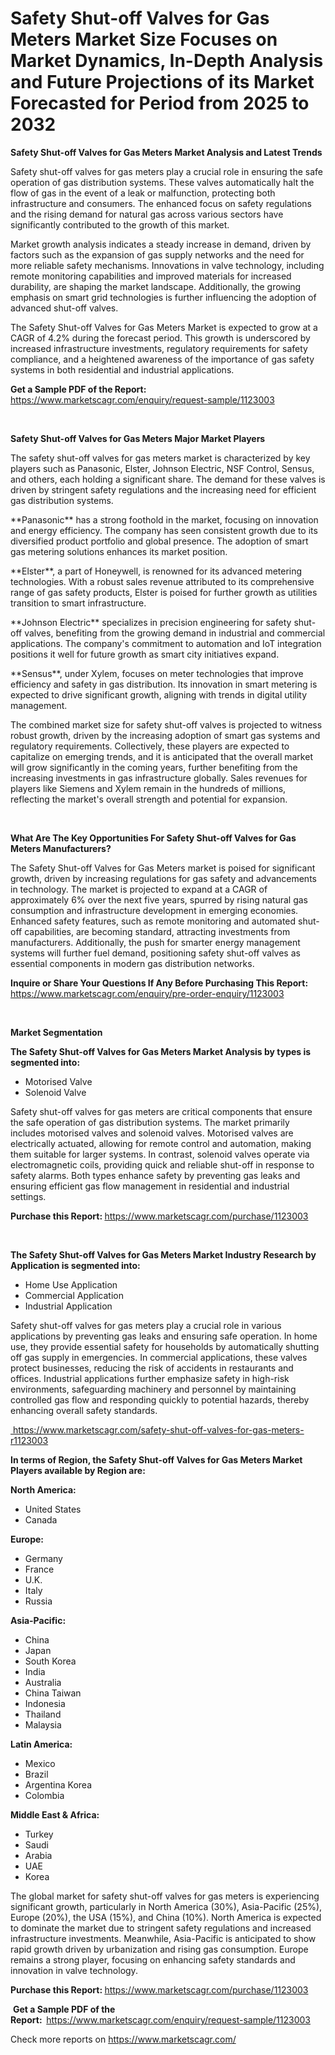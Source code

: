<p><h1>Safety Shut-off Valves for Gas Meters Market Size Focuses on Market Dynamics, In-Depth Analysis and Future Projections of its Market Forecasted for Period from 2025 to 2032</h1></p><p><strong>Safety Shut-off Valves for Gas Meters Market Analysis and Latest Trends</strong></p>
<p><p>Safety shut-off valves for gas meters play a crucial role in ensuring the safe operation of gas distribution systems. These valves automatically halt the flow of gas in the event of a leak or malfunction, protecting both infrastructure and consumers. The enhanced focus on safety regulations and the rising demand for natural gas across various sectors have significantly contributed to the growth of this market.</p><p>Market growth analysis indicates a steady increase in demand, driven by factors such as the expansion of gas supply networks and the need for more reliable safety mechanisms. Innovations in valve technology, including remote monitoring capabilities and improved materials for increased durability, are shaping the market landscape. Additionally, the growing emphasis on smart grid technologies is further influencing the adoption of advanced shut-off valves.</p><p>The Safety Shut-off Valves for Gas Meters Market is expected to grow at a CAGR of 4.2% during the forecast period. This growth is underscored by increased infrastructure investments, regulatory requirements for safety compliance, and a heightened awareness of the importance of gas safety systems in both residential and industrial applications.</p></p>
<p><strong>Get a Sample PDF of the Report:&nbsp;</strong> <a href="https://www.marketscagr.com/enquiry/request-sample/1123003?utm_campaign=2271&utm_medium=2&utm_source=Github&utm_content=ia&utm_term=03032025&utm_id=safety-shut-off-valves-for-gas-meters">https://www.marketscagr.com/enquiry/request-sample/1123003</a></p>
<p>&nbsp;</p>
<p><strong>Safety Shut-off Valves for Gas Meters Major Market Players</strong></p>
<p><p>The safety shut-off valves for gas meters market is characterized by key players such as Panasonic, Elster, Johnson Electric, NSF Control, Sensus, and others, each holding a significant share. The demand for these valves is driven by stringent safety regulations and the increasing need for efficient gas distribution systems.</p><p>**Panasonic** has a strong foothold in the market, focusing on innovation and energy efficiency. The company has seen consistent growth due to its diversified product portfolio and global presence. The adoption of smart gas metering solutions enhances its market position.</p><p>**Elster**, a part of Honeywell, is renowned for its advanced metering technologies. With a robust sales revenue attributed to its comprehensive range of gas safety products, Elster is poised for further growth as utilities transition to smart infrastructure.</p><p>**Johnson Electric** specializes in precision engineering for safety shut-off valves, benefiting from the growing demand in industrial and commercial applications. The company's commitment to automation and IoT integration positions it well for future growth as smart city initiatives expand.</p><p>**Sensus**, under Xylem, focuses on meter technologies that improve efficiency and safety in gas distribution. Its innovation in smart metering is expected to drive significant growth, aligning with trends in digital utility management.</p><p>The combined market size for safety shut-off valves is projected to witness robust growth, driven by the increasing adoption of smart gas systems and regulatory requirements. Collectively, these players are expected to capitalize on emerging trends, and it is anticipated that the overall market will grow significantly in the coming years, further benefiting from the increasing investments in gas infrastructure globally. Sales revenues for players like Siemens and Xylem remain in the hundreds of millions, reflecting the market's overall strength and potential for expansion.</p></p>
<p>&nbsp;</p>
<p><strong>What Are The Key Opportunities For Safety Shut-off Valves for Gas Meters Manufacturers?</strong></p>
<p><p>The Safety Shut-off Valves for Gas Meters market is poised for significant growth, driven by increasing regulations for gas safety and advancements in technology. The market is projected to expand at a CAGR of approximately 6% over the next five years, spurred by rising natural gas consumption and infrastructure development in emerging economies. Enhanced safety features, such as remote monitoring and automated shut-off capabilities, are becoming standard, attracting investments from manufacturers. Additionally, the push for smarter energy management systems will further fuel demand, positioning safety shut-off valves as essential components in modern gas distribution networks.</p></p>
<p><strong>Inquire or Share Your Questions If Any Before Purchasing This Report:</strong> <a href="https://www.marketscagr.com/enquiry/pre-order-enquiry/1123003?utm_campaign=2271&utm_medium=2&utm_source=Github&utm_content=ia&utm_term=03032025&utm_id=safety-shut-off-valves-for-gas-meters">https://www.marketscagr.com/enquiry/pre-order-enquiry/1123003</a></p>
<p>&nbsp;</p>
<p><strong>Market Segmentation</strong></p>
<p><strong>The Safety Shut-off Valves for Gas Meters Market Analysis by types is segmented into:</strong></p>
<p><ul><li>Motorised Valve</li><li>Solenoid Valve</li></ul></p>
<p><p>Safety shut-off valves for gas meters are critical components that ensure the safe operation of gas distribution systems. The market primarily includes motorised valves and solenoid valves. Motorised valves are electrically actuated, allowing for remote control and automation, making them suitable for larger systems. In contrast, solenoid valves operate via electromagnetic coils, providing quick and reliable shut-off in response to safety alarms. Both types enhance safety by preventing gas leaks and ensuring efficient gas flow management in residential and industrial settings.</p></p>
<p><strong>Purchase this Report:&nbsp;</strong><a href="https://www.marketscagr.com/purchase/1123003?utm_campaign=2271&utm_medium=2&utm_source=Github&utm_content=ia&utm_term=03032025&utm_id=safety-shut-off-valves-for-gas-meters">https://www.marketscagr.com/purchase/1123003</a></p>
<p>&nbsp;</p>
<p><strong>The Safety Shut-off Valves for Gas Meters Market Industry Research by Application is segmented into:</strong></p>
<p><ul><li>Home Use Application</li><li>Commercial Application</li><li>Industrial Application</li></ul></p>
<p><p>Safety shut-off valves for gas meters play a crucial role in various applications by preventing gas leaks and ensuring safe operation. In home use, they provide essential safety for households by automatically shutting off gas supply in emergencies. In commercial applications, these valves protect businesses, reducing the risk of accidents in restaurants and offices. Industrial applications further emphasize safety in high-risk environments, safeguarding machinery and personnel by maintaining controlled gas flow and responding quickly to potential hazards, thereby enhancing overall safety standards.</p></p>
<p><a href="https://www.marketscagr.com/safety-shut-off-valves-for-gas-meters-r1123003?utm_campaign=2271&utm_medium=2&utm_source=Github&utm_content=ia&utm_term=03032025&utm_id=safety-shut-off-valves-for-gas-meters">&nbsp;https://www.marketscagr.com/safety-shut-off-valves-for-gas-meters-r1123003</a></p>
<p><strong>In terms of Region, the Safety Shut-off Valves for Gas Meters Market Players available by Region are:</strong></p>
<p>
    <p> <strong> North America: </strong>
        <ul>
            <li>United States</li>
            <li>Canada</li>
        </ul>
        </p> 
    <p> <strong> Europe: </strong>
        <ul>
            <li>Germany</li>
            <li>France</li>
            <li>U.K.</li>
            <li>Italy</li>
            <li>Russia</li>
        </ul>
        </p> 
    <p> <strong> Asia-Pacific: </strong>
        <ul>
            <li>China</li>
            <li>Japan</li>
            <li>South Korea</li>
            <li>India</li>
            <li>Australia</li>
            <li>China Taiwan</li>
            <li>Indonesia</li>
            <li>Thailand</li>
            <li>Malaysia</li>
        </ul>
        </p> 
    <p> <strong> Latin America: </strong>
        <ul>
            <li>Mexico</li>
            <li>Brazil</li>
            <li>Argentina Korea</li>
            <li>Colombia</li>
        </ul>
        </p> 
    <p> <strong> Middle East & Africa: </strong>
        <ul>
            <li>Turkey</li>
            <li>Saudi</li>
            <li>Arabia</li>
            <li>UAE</li>
            <li>Korea</li>
        </ul>
    </p>
    </p>
<p><p>The global market for safety shut-off valves for gas meters is experiencing significant growth, particularly in North America (30%), Asia-Pacific (25%), Europe (20%), the USA (15%), and China (10%). North America is expected to dominate the market due to stringent safety regulations and increased infrastructure investments. Meanwhile, Asia-Pacific is anticipated to show rapid growth driven by urbanization and rising gas consumption. Europe remains a strong player, focusing on enhancing safety standards and innovation in valve technology.</p></p>
<p><strong>Purchase this Report: </strong><a href="https://www.marketscagr.com/purchase/1123003?utm_campaign=2271&utm_medium=2&utm_source=Github&utm_content=ia&utm_term=03032025&utm_id=safety-shut-off-valves-for-gas-meters">https://www.marketscagr.com/purchase/1123003</a></p>
<p>&nbsp;<strong>Get a Sample PDF of the Report:&nbsp;&nbsp;</strong><a href="https://www.marketscagr.com/enquiry/request-sample/1123003?utm_campaign=2271&utm_medium=2&utm_source=Github&utm_content=ia&utm_term=03032025&utm_id=safety-shut-off-valves-for-gas-meters">https://www.marketscagr.com/enquiry/request-sample/1123003</a></p>
<p><strong></strong></p>
<p>Check more reports on <a href="https://www.marketscagr.com/?utm_campaign=2271&utm_medium=2&utm_source=Github&utm_content=ia&utm_term=03032025&utm_id=safety-shut-off-valves-for-gas-meters">https://www.marketscagr.com/</a></p>